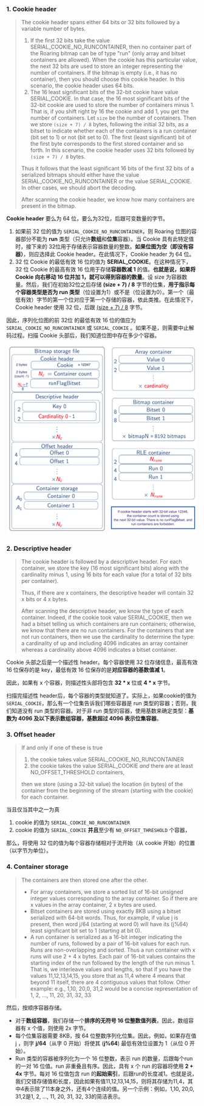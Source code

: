 ### 1. Cookie header

> The cookie header spans either 64 bits or 32 bits followed by a variable number of bytes.
>
> 1. If the first 32 bits take the value SERIAL_COOKIE_NO_RUNCONTAINER, then no container part of the Roaring bitmap can be of type "run" (only array and bitset containers are allowed). When the cookie has this particular value, the next 32 bits are used to store an integer representing the number of containers. If the bitmap is empty (i.e., it has no container), then you should choose this cookie header. In this scenario, the cookie header uses 64 bits.
> 2. The 16 least significant bits of the 32-bit cookie have value SERIAL_COOKIE. In that case, the 16 most significant bits of the 32-bit cookie are used to store the number of containers minus 1. That is, if you shift right by 16 the cookie and add 1, you get the number of containers. Let `size` be the number of containers. Then we store `(size + 7) / 8` bytes, following the initial 32 bits, as a bitset to indicate whether each of the containers is a run container (bit set to 1) or not (bit set to 0). The first (least significant) bit of the first byte corresponds to the first stored container and so forth. In this scenario, the cookie header uses 32 bits followed by `(size + 7) / 8` bytes.
>
> Thus it follows that the least significant 16 bits of the first 32 bits of a serialized bitmaps should either have the value SERIAL_COOKIE_NO_RUNCONTAINER or the value SERIAL_COOKIE. In other cases, we should abort the decoding.
>
> After scanning the cookie header, we know how many containers are present in the bitmap.

**Cookie header** 要么为 64 位，要么为32位，后跟可变数量的字节。

1. 如果前 32 位的值为 `SERIAL_COOKIE_NO_RUNCONTAINER`，则 Roaring 位图的容器部分不能为 **run** 类型（只允许**数组**和**位集**容器）。当 Cookie 具有此特定值时，接下来的 32位用于存储表示容器数量的整数。**如果位图为空（即没有容器）**，则应选择此 Cookie header。在此情况下，Cookie header 为 64 位。
2. 32 位 Cookie 的最低有效 16 位的值为 **SERIAL_COOKIE**。在这种情况下，32 位 Cookie 的最高有效 16 位用于存储**容器数减 1** 的值。**也就是说，如果将 Cookie 向右移动 16 位并加 1，就可以得到容器的数量**。设 size 为容器数量。然后，我们在初始32位之后存储 **(size + 7) / 8** 字节的位集，**用于指示每个容器类型是否为 run 类型**（位设置为1）或不是（位设置为0）。第一个（最低有效）字节的第一个位对应于第一个存储的容器，依此类推。在此情况下，Cookie header 使用 32 位，后跟 <u>(size + 7) / 8</u> 字节。

因此，序列化位图的前 32位 的最低有效 16 位的值应为 `SERIAL_COOKIE_NO_RUNCONTAINER` 或 `SERIAL_COOKIE` 。如果不是，则需要中止解码过程。扫描 Cookie 头部后，我们知道位图中存在多少个容器。

![Format diagram](https://github.com/RoaringBitmap/RoaringFormatSpec/raw/master/diagram.png)

### 2. Descriptive header

> The cookie header is followed by a descriptive header. For each container, we store the key (16 most significant bits) along with the cardinality minus 1, using 16 bits for each value (for a total of 32 bits per container).
>
> Thus, if there are x containers, the descriptive header will contain 32 x bits or 4 x bytes.
>
> After scanning the descriptive header, we know the type of each container. Indeed, if the cookie took value SERIAL_COOKIE, then we had a bitset telling us which containers are run containers; otherwise, we know that there are no run containers. For the containers that are not run containers, then we use the cardinality to determine the type: a cardinality of up and including 4096 indicates an array container whereas a cardinality above 4096 indicates a bitset container.

Cookie 头部之后是一个描述性 header。每个容器使用 32 位存储信息，最高有效16 位保存的是 key，最低有效 16 位保存的是**对应容器的基数值减 1**。

因此，如果有 x 个容器，则描述性头部将包含 **32 * x** 位或 **4 * x** 字节。

扫描完描述性 header后，每个容器的类型就知道了。实际上，如果cookie的值为`SERIAL_COOKIE`，那么有一个位集告诉我们哪些容器是 run 类型的容器；否则，我们知道没有 run 类型的容器。对于非 run 类型的容器，使用基数来确定类型：**基数为 4096 及以下表示数组容器，基数超过 4096 表示位集容器**。

### 3. Offset header

> If and only if one of these is true
>
> 1. the cookie takes value SERIAL_COOKIE_NO_RUNCONTAINER
> 2. the cookie takes the value SERIAL_COOKIE *and* there are at least NO_OFFSET_THRESHOLD containers,
>
> then we store (using a 32-bit value) the location (in bytes) of the container from the beginning of the stream (starting with the cookie) for each container.

当且仅当其中之一为真

1. cookie 的值为 `SERIAL_COOKIE_NO_RUNCONTAINER`
2. cookie 的值为 `SERIAL_COOKIE` **并且**至少有 `NO_OFFSET_THRESHOLD` 个容器，

那么，将使用 32 位的值为每个容器存储相对于流开始（从 cookie 开始）的位置（以字节为单位）。

### 4. Container storage

> The containers are then stored one after the other.
>
> - For array containers, we store a sorted list of 16-bit unsigned integer values corresponding to the array container. So if there are x values in the array container, 2 x bytes are used.
> - Bitset containers are stored using exactly 8KB using a bitset serialized with 64-bit words. Thus, for example, if value j is present, then word j/64 (starting at word 0) will have its (j%64) least significant bit set to 1 (starting at bit 0).
> - A run container is serialized as a 16-bit integer indicating the number of runs, followed by a pair of 16-bit values for each run. Runs are non-overlapping and sorted. Thus a run container with x runs will use 2 + 4 x bytes. Each pair of 16-bit values contains the starting index of the run followed by the length of the run minus 1. That is, we interleave values and lengths, so that if you have the values 11,12,13,14,15, you store that as 11,4 where 4 means that beyond 11 itself, there are 4 contiguous values that follow. Other example: e.g., 1,10, 20,0, 31,2 would be a concise representation of 1, 2, ..., 11, 20, 31, 32, 33

然后，按顺序容器存储。

- 对于**数组容器**，我们存储一个**排序的无符号 16 位整数值列表**，因此，数组容器有 x 个值，则使用 2x 字节。
- 每个位集容器需要 8KB，按 64 位整数序列化位集。因此，例如，如果存在值 j ，则字 **j/64**（从字 0 开始）将使其 (**j%64**) 最低有效位设置为 1（从位 0 开始）。
- Run 类型的容器被序列化为一个 16 位整数，表示 run 的数量，后跟每个run 的一对 16 位值。run 非重叠且有序。因此，具有 x 个 run 的容器将使用 **2 + 4x** 字节。每对 16 位值包含 run 的**起始索引**，后跟run的长度减1。也就是说，我们交错存储值和长度，因此如果有值11,12,13,14,15，则将其存储为11,4，其中4表示除了11本身之外，还有4个连续的值。另一个示例：例如，1,10, 20,0, 31,2是1, 2, ..., 11, 20, 31, 32, 33的简洁表示。
